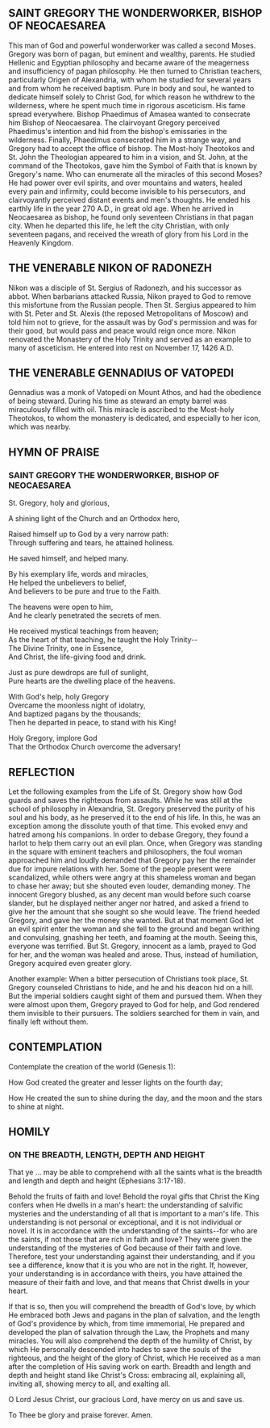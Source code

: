 ## SAINT GREGORY THE WONDERWORKER, BISHOP OF NEOCAESAREA

This man of God and powerful wonderworker was called a second Moses. Gregory was born of pagan, but eminent and wealthy, parents. He studied Hellenic and Egyptian philosophy and became aware of the meagerness and insufficiency of pagan philosophy. He then turned to Christian teachers, particularly Origen of Alexandria, with whom he studied for several years and from whom he received baptism. Pure in body and soul, he wanted to dedicate himself solely to Christ God, for which reason he withdrew to the wilderness, where he spent much time in rigorous asceticism. His fame spread everywhere. Bishop Phaedimus of Amasea wanted to consecrate him Bishop of Neocaesarea. The clairvoyant Gregory perceived Phaedimus's intention and hid from the bishop's emissaries in the wilderness. Finally, Phaedimus consecrated him in a strange way, and Gregory had to accept the office of bishop. The Most-holy Theotokos and St. John the Theologian appeared to him in a vision, and St. John, at the command of the Theotokos, gave him the Symbol of Faith that is known by Gregory's name. Who can enumerate all the miracles of this second Moses? He had power over evil spirits, and over mountains and waters, healed every pain and infirmity, could become invisible to his persecutors, and clairvoyantly perceived distant events and men's thoughts. He ended his earthly life in the year 270 A.D., in great old age. When he arrived in Neocaesarea as bishop, he found only seventeen Christians in that pagan city. When he departed this life, he left the city Christian, with only seventeen pagans, and received the wreath of glory from his Lord in the Heavenly Kingdom.


## THE VENERABLE NIKON OF RADONEZH

Nikon was a disciple of St. Sergius of Radonezh, and his successor as abbot. When barbarians attacked Russia, Nikon prayed to God to remove this misfortune from the Russian people. Then St. Sergius appeared to him with St. Peter and St. Alexis (the reposed Metropolitans of Moscow) and told him not to grieve, for the assault was by God's permission and was for their good, but would pass and peace would reign once more. Nikon renovated the Monastery of the Holy Trinity and served as an example to many of asceticism. He entered into rest on November 17, 1426 A.D.


## THE VENERABLE GENNADIUS OF VATOPEDI

Gennadius was a monk of Vatopedi on Mount Athos, and had the obedience of being steward. During his time as steward an empty barrel was miraculously filled with oil. This miracle is ascribed to the Most-holy Theotokos, to whom the monastery is dedicated, and especially to her icon, which was nearby.


## HYMN OF PRAISE

### SAINT GREGORY THE WONDERWORKER, BISHOP OF NEOCAESAREA

St. Gregory, holy and glorious,  

A shining light of the Church and an Orthodox hero,  

Raised himself up to God by a very narrow path:  
Through suffering and tears, he attained holiness.  

He saved himself, and helped many.  

By his exemplary life, words and miracles,  
He helped the unbelievers to belief,  
And believers to be pure and true to the Faith.  

The heavens were open to him,  
And he clearly penetrated the secrets of men.  

He received mystical teachings from heaven;  
As the heart of that teaching, he taught the Holy Trinity--  
The Divine Trinity, one in Essence,  
And Christ, the life-giving food and drink.  

Just as pure dewdrops are full of sunlight,  
Pure hearts are the dwelling place of the heavens.  

With God's help, holy Gregory  
Overcame the moonless night of idolatry,  
And baptized pagans by the thousands;  
Then he departed in peace, to stand with his King!  

Holy Gregory, implore God  
That the Orthodox Church overcome the adversary!


## REFLECTION

Let the following examples from the Life of St. Gregory show how God guards and saves the righteous from assaults. While he was still at the school of philosophy in Alexandria, St. Gregory preserved the purity of his soul and his body, as he preserved it to the end of his life. In this, he was an exception among the dissolute youth of that time. This evoked envy and hatred among his companions. In order to debase Gregory, they found a harlot to help them carry out an evil plan. Once, when Gregory was standing in the square with eminent teachers and philosophers, the foul woman approached him and loudly demanded that Gregory pay her the remainder due for impure relations with her. Some of the people present were scandalized, while others were angry at this shameless woman and began to chase her away; but she shouted even louder, demanding money. The innocent Gregory blushed, as any decent man would before such coarse slander, but he displayed neither anger nor hatred, and asked a friend to give her the amount that she sought so she would leave. The friend heeded Gregory, and gave her the money she wanted. But at that moment God let an evil spirit enter the woman and she fell to the ground and began writhing and convulsing, gnashing her teeth, and foaming at the mouth. Seeing this, everyone was terrified. But St. Gregory, innocent as a lamb, prayed to God for her, and the woman was healed and arose. Thus, instead of humiliation, Gregory acquired even greater glory.  

Another example: When a bitter persecution of Christians took place, St. Gregory counseled Christians to hide, and he and his deacon hid on a hill. But the imperial soldiers caught sight of them and pursued them. When they were almost upon them, Gregory prayed to God for help, and God rendered them invisible to their pursuers. The soldiers searched for them in vain, and finally left without them.


## CONTEMPLATION

Contemplate the creation of the world (Genesis 1):  

How God created the greater and lesser lights on the fourth day;  

How He created the sun to shine during the day, and the moon and the stars to shine at night.


## HOMILY

### ON THE BREADTH, LENGTH, DEPTH AND HEIGHT

That ye … may be able to comprehend with all the saints what is the breadth and length and depth and height (Ephesians 3:17-18).  

Behold the fruits of faith and love! Behold the royal gifts that Christ the King confers when He dwells in a man's heart: the understanding of salvific mysteries and the understanding of all that is important to a man's life. This understanding is not personal or exceptional, and it is not individual or novel. It is in accordance with the understanding of the saints--for who are the saints, if not those that are rich in faith and love? They were given the understanding of the mysteries of God because of their faith and love. Therefore, test your understanding against their understanding, and if you see a difference, know that it is you who are not in the right. If, however, your understanding is in accordance with theirs, you have attained the measure of their faith and love, and that means that Christ dwells in your heart.  

If that is so, then you will comprehend the breadth of God's love, by which He embraced both Jews and pagans in the plan of salvation, and the length of God's providence by which, from time immemorial, He prepared and developed the plan of salvation through the Law, the Prophets and many miracles. You will also comprehend the depth of the humility of Christ, by which He personally descended into hades to save the souls of the righteous, and the height of the glory of Christ, which He received as a man after the completion of His saving work on earth. Breadth and length and depth and height stand like Christ's Cross: embracing all, explaining all, inviting all, showing mercy to all, and exalting all.  

O Lord Jesus Christ, our gracious Lord, have mercy on us and save us.  

To Thee be glory and praise forever. Amen.
